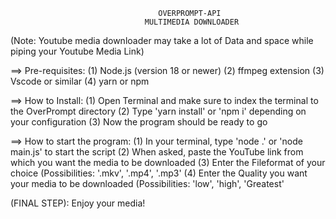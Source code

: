                                      OVERPROMPT-API
                                  MULTIMEDIA DOWNLOADER
                                
                                
(Note: Youtube media downloader may take a lot of Data and space while piping your Youtube Media Link)                                


==> Pre-requisites:
    (1) Node.js (version 18 or newer)
    (2) ffmpeg extension
    (3) Vscode or similar
    (4) yarn or npm

==> How to Install:
    (1) Open Terminal and make sure to index the terminal to the OverPrompt directory
    (2) Type 'yarn install' or 'npm i' depending on your configuration
    (3) Now the program should be ready to go
    
==> How to start the program:
    (1) In your terminal, type 'node .' or 'node main.js' to start the script
    (2) When asked, paste the YouTube link from which you want the media to be downloaded
    (3) Enter the Fileformat of your choice (Possibilities: '.mkv', '.mp4', '.mp3'
    (4) Enter the Quality you want your media to be downloaded (Possibilities: 'low', 'high', 'Greatest'


(FINAL STEP): Enjoy your media!
